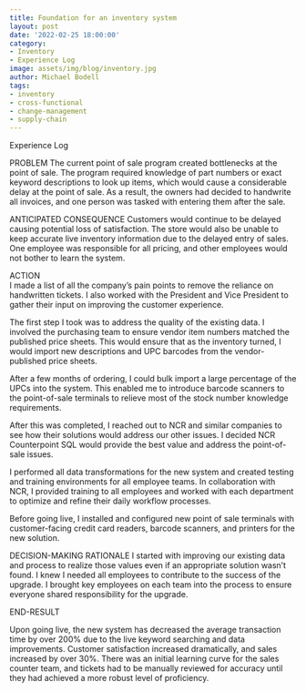 ```yaml
---
title: Foundation for an inventory system
layout: post
date: '2022-02-25 18:00:00'
category:
- Inventory
- Experience Log
image: assets/img/blog/inventory.jpg
author: Michael Bodell
tags:
- inventory
- cross-functional
- change-management
- supply-chain
---
```


Experience Log 

PROBLEM
The current point of sale program created bottlenecks at the point of sale. The program required knowledge of part numbers or exact keyword descriptions to look up items, which would cause a considerable delay at the point of sale. As a result, the owners had decided to handwrite all invoices, and one person was tasked with entering them after the sale.

ANTICIPATED CONSEQUENCE
Customers would continue to be delayed causing potential loss of satisfaction. The store would also be unable to keep accurate live inventory information due to the delayed entry of sales. One employee was responsible for all pricing, and other employees would not bother to learn the system. 

ACTION	
I made a list of all the company’s pain points to remove the reliance on handwritten tickets. I also worked with the President and Vice President to gather their input on improving the customer experience. 

The first step I took was to address the quality of the existing data. I involved the purchasing team to ensure vendor item numbers matched the published price sheets. This would ensure that as the inventory turned, I would import new descriptions and UPC barcodes from the vendor-published price sheets. 

After a few months of ordering, I could bulk import a large percentage of the UPCs into the system. This enabled me to introduce barcode scanners to the point-of-sale terminals to relieve most of the stock number knowledge requirements. 

After this was completed, I reached out to NCR and similar companies to see how their solutions would address our other issues. I decided NCR Counterpoint SQL would provide the best value and address the point-of-sale issues. 

I performed all data transformations for the new system and created testing and training environments for all employee teams. In collaboration with NCR, I provided training to all employees and worked with each department to optimize and refine their daily workflow processes. 

Before going live, I installed and configured new point of sale terminals with customer-facing credit card readers, barcode scanners, and printers for the new solution. 


DECISION-MAKING RATIONALE
I started with improving our existing data and process to realize those values even if an appropriate solution wasn’t found. I knew I needed all employees to contribute to the success of the upgrade. I brought key employees on each team into the process to ensure everyone shared responsibility for the upgrade. 


END-RESULT

Upon going live, the new system has decreased the average transaction time by over 200% due to the live keyword searching and data improvements. Customer satisfaction increased dramatically, and sales increased by over 30%. There was an initial learning curve for the sales counter team, and tickets had to be manually reviewed for accuracy until they had achieved a more robust level of proficiency. 

